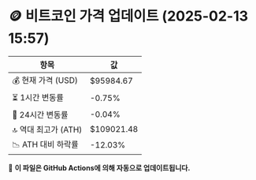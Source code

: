 # 🪙 비트코인 가격 업데이트 (2025-02-13 15:57)

| 항목                | 값 |
|--------------------|----------------|
| 💰 현재 가격 (USD) | $95984.67 |
| ⏳ 1시간 변동률    | -0.75% |
| 📆 24시간 변동률   | -0.04% |
| 🔝 역대 최고가 (ATH) | $109021.48 |
| 📉 ATH 대비 하락률 | -12.03% |

🔄 **이 파일은 GitHub Actions에 의해 자동으로 업데이트됩니다.**
